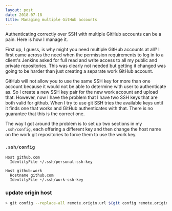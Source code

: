 ```yaml
---
layout: post
date: 2018-07-18
title: Managing multiple GitHub accounts
---
```

Authenticating correctly over SSH with multiple GitHub accounts can be a pain.
Here is how I manage it.

First up, I guess, is why might you need multiple GitHub accounts at all? I
first came across the need when the permission requirements to log in to a
client's Jenkins asked for full read and write access to all my public and
private repositories. This was clearly not needed but getting it changed was
going to be harder than just creating a separate work GitHub account.

GitHub will not allow you to use the same SSH key for more than one account
because it would not be able to determine with user to authenticate as.
So I create a new SSH key pair for the new work account and upload that.
However, now I have the problem that I have two SSH keys that are both valid 
for github. When I try to use git SSH tries the available keys until it finds
one that works and GitHub authenticates with that. There is no guarantee that
this is the correct one.

The way I got around the problem is to set up two sections in my `.ssh/config`,
each offering a different key and then change the host name on the work git
repositories to force them to use the work key.

### `.ssh/config`
```
Host github.com
  IdentityFile ~/.ssh/personal-ssh-key

Host github-work
  Hostname github.com
  IdentityFile ~/.ssh/work-ssh-key
```

### update origin host
```bash
> git config --replace-all remote.origin.url $(git config remote.origin.url | sed 's/github.com/github-work/g')
```
